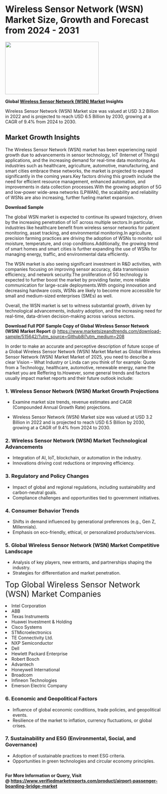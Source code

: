 <H1>Wireless Sensor Network (WSN) Market Size, Growth and Forecast from 2024 - 2031</H1><img class="aligncenter size-medium wp-image-584254" src="https://thirdeyenews.in/wp-content/uploads/2024/09/Global-Market-Research-300x168.jpeg" alt="" width="300" height="168" /><p><strong>Global&nbsp;<a href="https://www.marketsizeandtrends.com/download-sample/515642/?utm_source=Github8j?utm_medium=208">Wireless Sensor Network (WSN) Market</a> Insights</strong></p><p>Wireless Sensor Network (WSN) Market size was valued at USD 3.2 Billion in 2022 and is projected to reach USD 6.5 Billion by 2030, growing at a CAGR of 9.4% from 2024 to 2030.</p><p><h2>Market Growth Insights</h2> <p>The Wireless Sensor Network (WSN) market has been experiencing rapid growth due to advancements in sensor technology, IoT (Internet of Things) applications, and the increasing demand for real-time data monitoring.As industries such as healthcare, agriculture, automotive, manufacturing, and smart cities embrace these networks, the market is projected to expand significantly in the coming years.Key factors driving this growth include the need for efficient resource management, enhanced automation, and improvements in data collection processes.With the growing adoption of 5G and low-power wide-area networks (LPWAN), the scalability and reliability of WSNs are also increasing, further fueling market expansion.</p> <p><strong>Download Sample</strong></p> <p>The global WSN market is expected to continue its upward trajectory, driven by the increasing penetration of IoT across multiple sectors.In particular, industries like healthcare benefit from wireless sensor networks for patient monitoring, asset tracking, and environmental monitoring.In agriculture, precision farming practices are driving the adoption of WSNs to monitor soil moisture, temperature, and crop conditions.Additionally, the growing trend of smart homes and smart cities is further expanding the use of WSNs for managing energy, traffic, and environmental data efficiently.</p> <p>The WSN market is also seeing significant investment in R&D activities, with companies focusing on improving sensor accuracy, data transmission efficiency, and network security.The proliferation of 5G technology is expected to further boost the market by providing faster, more reliable communication for large-scale deployments.With ongoing innovation and decreasing hardware costs, WSNs are likely to become more accessible for small and medium-sized enterprises (SMEs) as well.</p> <p>Overall, the WSN market is set to witness substantial growth, driven by technological advancements, industry adoption, and the increasing need for real-time, data-driven decision-making across various sectors.</p> <p><span class=""><strong>Download Full PDF Sample Copy of Global Wireless Sensor Network (WSN) Market Report</strong> @ <a href="https://www.marketsizeandtrends.com/download-sample/515642/?utm_source=Github8j?utm_medium=208" target="_blank">https://www.marketsizeandtrends.com/download-sample/515642/?utm_source=Github8j?utm_medium=208</a></span></p><p>In order to make an accurate and perceptive description of future scope of a Global&nbsp;Wireless Sensor Network (WSN) Market Market as Global&nbsp;Wireless Sensor Network (WSN) Market Market of 2025, you need to describe a clear Vision &ndash; What Industry or Linda can you think of for example: Quote from a Technology, healthcare, automotive, renewable energy, name the market you are Reffering to.However, some general trends and factors usually impact market reports and their future outlook include:</p><h3>1.&nbsp;<strong>Wireless Sensor Network (WSN) Market Growth Projections</strong></h3><ul><li>Examine market size trends, revenue estimates and CAGR (Compounded Annual Growth Rate) projections.</li><li><p>Wireless Sensor Network (WSN) Market size was valued at USD 3.2 Billion in 2022 and is projected to reach USD 6.5 Billion by 2030, growing at a CAGR of 9.4% from 2024 to 2030.</p></li></ul><h3>2.&nbsp;<strong>Wireless Sensor Network (WSN) Market Technological Advancements</strong></h3><ul><li>Integration of AI, IoT, blockchain, or automation in the industry.</li><li>Innovations driving cost reductions or improving efficiency.</li></ul><h3>3.&nbsp;<strong>Regulatory and Policy Changes</strong></h3><ul><li>Impact of global and regional regulations, including sustainability and carbon-neutral goals.</li><li>Compliance challenges and opportunities tied to government initiatives.</li></ul><h3>4.&nbsp;<strong>Consumer Behavior Trends</strong></h3><ul><li>Shifts in demand influenced by generational preferences (e.g., Gen Z, Millennials).</li><li>Emphasis on eco-friendly, ethical, or personalized products/services.</li></ul><h3>5.&nbsp;<strong>Global Wireless Sensor Network (WSN) Market Competitive Landscape</strong></h3><ul><li>Analysis of key players, new entrants, and partnerships shaping the industry.</li><li>Strategies for differentiation and market penetration.</li></ul><p data-pm-slice="1 1 []"><span style="color: inherit; font-family: inherit; font-size: 25px;">Top Global Wireless Sensor Network (WSN) Market Companies</span></p><div class="" data-test-id=""><p><li>Intel Corporation</li><li> ABB</li><li> Texas Instruments</li><li> Huawei Investment & Holding</li><li> Cisco Systems</li><li> STMicroelectronics</li><li> TE Connectivity Ltd.</li><li> NXP Semiconductor</li><li> Dell</li><li> Hewlett Packard Enterprise</li><li> Robert Bosch</li><li> Advantech</li><li> Honeywell International</li><li> Broadcom</li><li> Infineon Technologies</li><li> Emerson Electric Company</li></p></div><h3>6.&nbsp;<strong>Economic and Geopolitical Factors</strong></h3><ul><li>Influence of global economic conditions, trade policies, and geopolitical events.</li><li>Resilience of the market to inflation, currency fluctuations, or global crises.</li></ul><h3>7.&nbsp;<strong>Sustainability and ESG (Environmental, Social, and Governance)</strong></h3><ul><li>Adoption of sustainable practices to meet ESG criteria.</li><li>Opportunities in green technologies and circular economy principles.</li></ul><h2><strong style="font-size: 14px;">For More Information or Query, Visit @&nbsp;</strong><a style="background-color: #ffffff; font-size: 14px;" href="https://www.marketsizeandtrends.com/report/wireless-sensor-network-wsn-market/" target="_blank">https://www.verifiedmarketreports.com/product/airport-passenger-boarding-bridge-market</a></h2>
